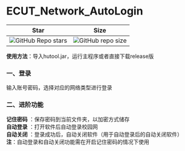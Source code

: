 # ECUT_Network_AutoLogin  
|    Star     |    Size     |
|                  :---:                   |                   :---:                    |
| ![GitHub Repo stars]([star]) | ![GitHub repo size](https://img.shields.io/github/repo-size/Olvi73/ECUT_Network_AutoLogin) | 

[star]:https://img.shields.io/github/stars/Olvi73/ECUT_Network_AutoLogin

**使用方法**：导入hutool.jar，运行主程序或者直接下载release版  
### 一、登录  
输入账号密码，选择对应的网络类型进行登录  
### 二、进阶功能
**记住密码** ：保存密码到当前文件夹，以加密方式储存  
**自动登录** ：打开软件后自动登录校园网  
**自动关闭** ：登录成功后，自动关闭软件（用于自动登录后的自动关闭软件）  
**注**：自动登录和自动关闭功能需在开启记住密码的情况下使用  
